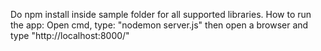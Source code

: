 Do npm install inside sample folder for all supported libraries.
How to run the app:
  Open cmd, type: "nodemon server.js"
  then open a browser and type "http://localhost:8000/"
